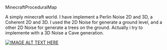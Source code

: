 MinecraftProceduralMap

A simply minecraft world.
I have implement a Perlin Noise 2D and 3D, a Coherent 2D and 3D.
I used the 2D Noise for generate a ground level, and a other 2D Noise for generate a trees on the ground.
Actually i try to implemente with a 3D Noise a Cave generation.

[![IMAGE ALT TEXT HERE](https://img.youtube.com/vi/ZCAR6i94rE0/0.jpg)](https://www.youtube.com/watch?v=ZCAR6i94rE0)

